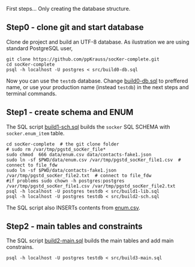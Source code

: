 First steps... Only creating the database structure.

## Step0 - clone git and start database

Clone de project and build an UTF-8 database. As ilustration we are using standard PostgreSQL user,

```
git clone https://github.com/ppKrauss/socKer-complete.git
cd socKer-complete
psql -h localhost -U postgres < src/build0-db.sql
```
Now you can use the `testdb` database. Change [build0-db.sql](build0-db.sql) to preffered name, or use your production name (instead `testdb`) in the next steps and terminal commands.

##  Step1 - create schema and ENUM

The SQL script [build1-sch.sql](build1-sch.sql) builds the `socker` SQL SCHEMA with `socker.enum_item` table.

```
cd socKer-complete  # the git clone folder
# sudo rm /var/tmp/pgstd_socKer_file*
sudo chmod  666 data/enum.csv data/contacts-fake1.json
sudo ln -sf $PWD/data/enum.csv /var/tmp/pgstd_socKer_file1.csv  # connect to file_fdw
sudo ln -sf $PWD/data/contacts-fake1.json /var/tmp/pgstd_socKer_file2.txt  # connect to file_fdw
#if problems sudo chown -h postgres:postgres /var/tmp/pgstd_socKer_file1.csv /var/tmp/pgstd_socKer_file2.txt
psql -h localhost -U postgres testdb < src/build1-lib.sql
psql -h localhost -U postgres testdb < src/build2-sch.sql

```
The SQL script also INSERTs contents from [enum.csv](../data/enum.csv).

##  Step2 - main tables and constraints

The SQL script [build2-main.sql](build2-main.sql) builds the main tables and add main constrains.

```
psql -h localhost -U postgres testdb < src/build3-main.sql
```
